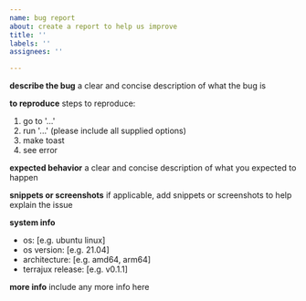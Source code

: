```yaml
---
name: bug report
about: create a report to help us improve
title: ''
labels: ''
assignees: ''

---
```


**describe the bug**
a clear and concise description of what the bug is

**to reproduce**
steps to reproduce:
1. go to '...'
2. run '...' (please include all supplied options)
3. make toast
4. see error

**expected behavior**
a clear and concise description of what you expected to happen

**snippets or screenshots**
if applicable, add snippets or screenshots to help explain the issue

**system info**
 - os: [e.g. ubuntu linux]
 - os version: [e.g. 21.04]
 - architecture: [e.g. amd64, arm64]
 - terrajux release: [e.g. v0.1.1]

**more info**
include any more info here
